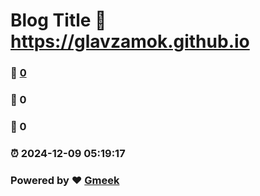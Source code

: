 # Blog Title :link: https://glavzamok.github.io 
### :page_facing_up: [0](https://glavzamok.github.io/tag.html) 
### :speech_balloon: 0 
### :hibiscus: 0 
### :alarm_clock: 2024-12-09 05:19:17 
### Powered by :heart: [Gmeek](https://github.com/Meekdai/Gmeek)
